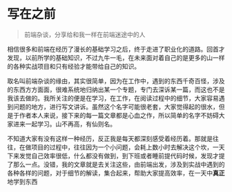 # 写在之前
 > 前端杂谈，分享给和我一样在前端迷途中的人

相信很多和前端在经历了漫长的基础学习之后，终于走进了职业化的道路。回首才发现，以前所学的基础知识，不过九牛一毛，在未来面对着自己的是更多的山一样的各种实战项目和只有经验才能带给自己的知识。

取名叫前端杂谈的缘由，其实很简单，因为在工作中，遇到的东西千奇百怪，涉及的东西方方面面，很难系统地归纳出某一个专题，专门去深诉某一篇，而这也不是我该去做的。我所关注的便是在学习，在工作，在阅读过程中的细节，大家容易遇到问题的地方，进行写文讲诉。虽然这个名字可能很老套，大家觉得起的很水，但是于作者本人来说，接下来的每一篇文章都是心血之作，所以简单的名字不妨碍大家进来一起学习。山不再高，有仙则名。

不知道大家有没有这样一种经历，反正我是每天都深刻感受着经历着。那就是往往，在做项目的过程中，往往因为一个小问题，会耗上数小时去解决这个坎，一天下来发觉自己效率很低，什么都没有做到，到下班或者睡前提代码时候，发现才提了那么一点。没错，我的文章就是去关注这些，由前端出发，涉及到实战中遇到的各种各样的问题，对于细节的解读，集合起来，帮助大家提高效率，在一天中**真正**地学到东西



